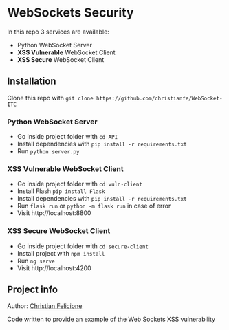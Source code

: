 
# WebSockets Security

In this repo 3 services are available:
* Python WebSocket Server
* **XSS Vulnerable** WebSocket Client
* **XSS Secure** WebSocket Client

## Installation

Clone this repo with `git clone https://github.com/christianfe/WebSocket-ITC`

### Python WebSocket Server

* Go inside project folder with `cd API`
* Install dependencies with `pip install -r requirements.txt`
* Run `python server.py`

### XSS Vulnerable WebSocket Client

* Go inside project folder with `cd vuln-client`
* Install Flash `pip install Flask`
* Install dependencies with `pip install -r requirements.txt`
* Run `flask run` or `python -m flask run` in case of error
* Visit http://localhost:8800

### XSS Secure WebSocket Client

* Go inside project folder with `cd secure-client`
* Install project with `npm install`
* Run `ng serve`
* Visit http://localhost:4200


## Project info

Author: [Christian Felicione](https://github.com/christianfe/)

Code written to provide an example of the Web Sockets XSS vulnerability

